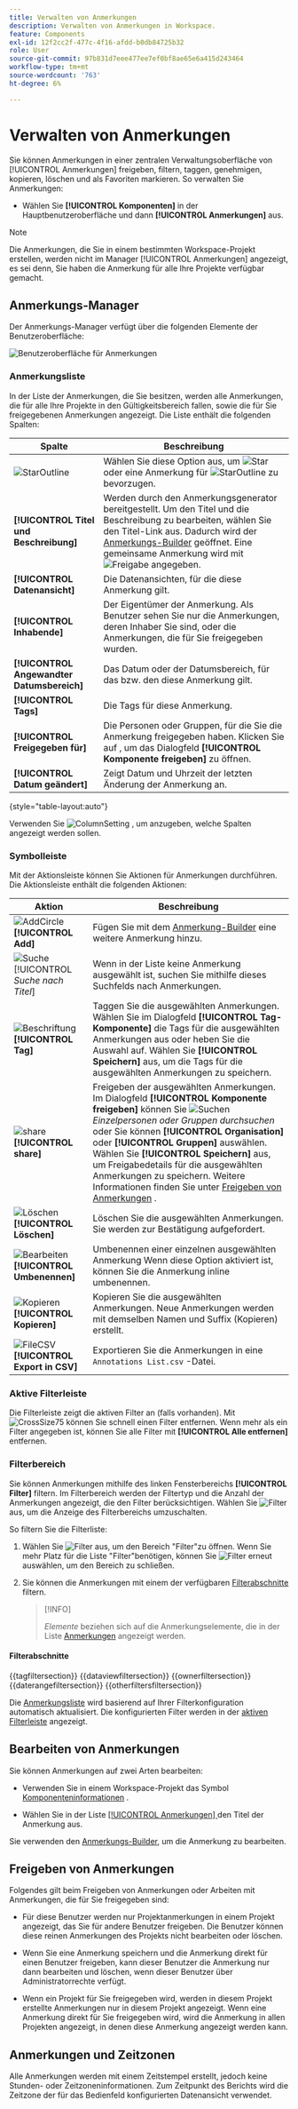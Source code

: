 ```yaml
---
title: Verwalten von Anmerkungen
description: Verwalten von Anmerkungen in Workspace.
feature: Components
exl-id: 12f2cc2f-477c-4f16-afdd-b0db84725b32
role: User
source-git-commit: 97b831d7eee477ee7ef0bf8ae65e6a415d243464
workflow-type: tm+mt
source-wordcount: '763'
ht-degree: 6%

---
```


# Verwalten von Anmerkungen

Sie können Anmerkungen in einer zentralen Verwaltungsoberfläche von [!UICONTROL Anmerkungen] freigeben, filtern, taggen, genehmigen, kopieren, löschen und als Favoriten markieren. So verwalten Sie Anmerkungen:

* Wählen Sie **[!UICONTROL Komponenten]** in der Hauptbenutzeroberfläche und dann **[!UICONTROL Anmerkungen]** aus.


>[!NOTE]
>
>Die Anmerkungen, die Sie in einem bestimmten Workspace-Projekt erstellen, werden nicht im Manager [!UICONTROL Anmerkungen] angezeigt, es sei denn, Sie haben die Anmerkung für alle Ihre Projekte verfügbar gemacht.
>

## Anmerkungs-Manager

Der Anmerkungs-Manager verfügt über die folgenden Elemente der Benutzeroberfläche:

![ Benutzeroberfläche für Anmerkungen](assets/annotations-manager.png)

### Anmerkungsliste

In der Liste der Anmerkungen, die Sie besitzen, werden alle Anmerkungen, die für alle Ihre Projekte in den Gültigkeitsbereich fallen, sowie die für Sie freigegebenen Anmerkungen angezeigt. Die Liste enthält die folgenden Spalten:

| Spalte | Beschreibung |
| --- | --- | 
| ![StarOutline](/help/assets/icons/StarOutline.svg) | Wählen Sie diese Option aus, um ![Star](/help/assets/icons/Star.svg) oder eine Anmerkung für ![StarOutline](/help/assets/icons/StarOutline.svg) zu bevorzugen. |
| **[!UICONTROL Titel und Beschreibung]** | Werden durch den Anmerkungsgenerator bereitgestellt. Um den Titel und die Beschreibung zu bearbeiten, wählen Sie den Titel-Link aus. Dadurch wird der [Anmerkungs-Builder](/help/components/annotations/create-annotations.md#annotation-builder) geöffnet. Eine gemeinsame Anmerkung wird mit ![Freigabe](/help/assets/icons/ShareAlt.svg) angegeben. |
| **[!UICONTROL Datenansicht]** | Die Datenansichten, für die diese Anmerkung gilt. |
| **[!UICONTROL Inhabende]** | Der Eigentümer der Anmerkung. Als Benutzer sehen Sie nur die Anmerkungen, deren Inhaber Sie sind, oder die Anmerkungen, die für Sie freigegeben wurden. |
| **[!UICONTROL Angewandter Datumsbereich]** | Das Datum oder der Datumsbereich, für das bzw. den diese Anmerkung gilt. |
| **[!UICONTROL Tags]** | Die Tags für diese Anmerkung. |
| **[!UICONTROL Freigegeben für]** | Die Personen oder Gruppen, für die Sie die Anmerkung freigegeben haben. Klicken Sie auf , um das Dialogfeld **[!UICONTROL Komponente freigeben]** zu öffnen. |
| **[!UICONTROL Datum geändert]** | Zeigt Datum und Uhrzeit der letzten Änderung der Anmerkung an. |

{style="table-layout:auto"}

Verwenden Sie ![ColumnSetting](/help/assets/icons/ColumnSetting.svg) , um anzugeben, welche Spalten angezeigt werden sollen.

### Symbolleiste

Mit der Aktionsleiste können Sie Aktionen für Anmerkungen durchführen. Die Aktionsleiste enthält die folgenden Aktionen:

| Aktion | Beschreibung |
|---|---|
| ![AddCircle](/help/assets/icons/AddCircle.svg) **[!UICONTROL Add]** | Fügen Sie mit dem [Anmerkung-Builder](create-annotations.md#annotation-builder) eine weitere Anmerkung hinzu. |
| ![Suche](/help/assets/icons/Search.svg) [!UICONTROL *Suche nach Titel*] | Wenn in der Liste keine Anmerkung ausgewählt ist, suchen Sie mithilfe dieses Suchfelds nach Anmerkungen. |
| ![Beschriftung](/help/assets/icons/Label.svg) **[!UICONTROL Tag]** | Taggen Sie die ausgewählten Anmerkungen. Wählen Sie im Dialogfeld **[!UICONTROL Tag-Komponente]** die Tags für die ausgewählten Anmerkungen aus oder heben Sie die Auswahl auf. Wählen Sie **[!UICONTROL Speichern]** aus, um die Tags für die ausgewählten Anmerkungen zu speichern. |
| ![share](/help/assets/icons/ShareAlt.svg) **[!UICONTROL share]** | Freigeben der ausgewählten Anmerkungen. Im Dialogfeld **[!UICONTROL Komponente freigeben]** können Sie ![Suchen](/help/assets/icons/Search.svg) *Einzelpersonen oder Gruppen durchsuchen* oder Sie können **[!UICONTROL Organisation]** oder **[!UICONTROL Gruppen]** auswählen. Wählen Sie **[!UICONTROL Speichern]** aus, um Freigabedetails für die ausgewählten Anmerkungen zu speichern. Weitere Informationen finden Sie unter [Freigeben von Anmerkungen](#share-annotations) . |
| ![Löschen](/help/assets/icons/Delete.svg) **[!UICONTROL Löschen]** | Löschen Sie die ausgewählten Anmerkungen. Sie werden zur Bestätigung aufgefordert. |
| ![Bearbeiten](/help/assets/icons/Edit.svg) **[!UICONTROL Umbenennen]** | Umbenennen einer einzelnen ausgewählten Anmerkung Wenn diese Option aktiviert ist, können Sie die Anmerkung inline umbenennen. |
| ![Kopieren](/help/assets/icons/Copy.svg) **[!UICONTROL Kopieren]** | Kopieren Sie die ausgewählten Anmerkungen. Neue Anmerkungen werden mit demselben Namen und Suffix (Kopieren) erstellt. |
| ![FileCSV](/help/assets/icons/FileCSV.svg) **[!UICONTROL Export in CSV]** | Exportieren Sie die Anmerkungen in eine `Annotations List.csv` -Datei. |

### Aktive Filterleiste

Die Filterleiste zeigt die aktiven Filter an (falls vorhanden). Mit ![CrossSize75](/help/assets/icons/CrossSize75.svg) können Sie schnell einen Filter entfernen. Wenn mehr als ein Filter angegeben ist, können Sie alle Filter mit **[!UICONTROL Alle entfernen]** entfernen.

### Filterbereich

Sie können Anmerkungen mithilfe des linken Fensterbereichs **[!UICONTROL Filter]** filtern. Im Filterbereich werden der Filtertyp und die Anzahl der Anmerkungen angezeigt, die den Filter berücksichtigen. Wählen Sie ![Filter](/help/assets/icons/Filter.svg) aus, um die Anzeige des Filterbereichs umzuschalten.

So filtern Sie die Filterliste:

1. Wählen Sie ![Filter](/help/assets/icons/Filter.svg) aus, um den Bereich &quot;Filter&quot;zu öffnen. Wenn Sie mehr Platz für die Liste &quot;Filter&quot;benötigen, können Sie ![Filter](/help/assets/icons/Filter.svg) erneut auswählen, um den Bereich zu schließen.
1. Sie können die Anmerkungen mit einem der verfügbaren [Filterabschnitte](#filter-sections) filtern.

   >[!INFO]
   >
   >*Elemente* beziehen sich auf die Anmerkungselemente, die in der Liste [Anmerkungen](manage-annotations.md#annotations-list) angezeigt werden.
   > 

#### Filterabschnitte

{{tagfiltersection}}
{{dataviewfiltersection}}
{{ownerfiltersection}}
{{daterangefiltersection}}
{{otherfiltersfiltersection}}


Die [Anmerkungsliste](manage-annotations.md#annotations-list) wird basierend auf Ihrer Filterkonfiguration automatisch aktualisiert. Die konfigurierten Filter werden in der [aktiven Filterleiste](manage-annotations.md#active-filter-bar) angezeigt.


## Bearbeiten von Anmerkungen

Sie können Anmerkungen auf zwei Arten bearbeiten:

* Verwenden Sie in einem Workspace-Projekt das Symbol [Komponenteninformationen](/help/components/use-components-in-workspace.md#component-info) .

* Wählen Sie in der Liste [[!UICONTROL Anmerkungen] ](#annotations-list) den Titel der Anmerkung aus.

Sie verwenden den [Anmerkungs-Builder](/help/components/annotations/create-annotations.md#annotation-builder), um die Anmerkung zu bearbeiten.

## Freigeben von Anmerkungen

Folgendes gilt beim Freigeben von Anmerkungen oder Arbeiten mit Anmerkungen, die für Sie freigegeben sind:

* Für diese Benutzer werden nur Projektanmerkungen in einem Projekt angezeigt, das Sie für andere Benutzer freigeben. Die Benutzer können diese reinen Anmerkungen des Projekts nicht bearbeiten oder löschen.
* Wenn Sie eine Anmerkung speichern und die Anmerkung direkt für einen Benutzer freigeben, kann dieser Benutzer die Anmerkung nur dann bearbeiten und löschen, wenn dieser Benutzer über Administratorrechte verfügt.

* Wenn ein Projekt für Sie freigegeben wird, werden in diesem Projekt erstellte Anmerkungen nur in diesem Projekt angezeigt. Wenn eine Anmerkung direkt für Sie freigegeben wird, wird die Anmerkung in allen Projekten angezeigt, in denen diese Anmerkung angezeigt werden kann.

## Anmerkungen und Zeitzonen

Alle Anmerkungen werden mit einem Zeitstempel erstellt, jedoch keine Stunden- oder Zeitzoneninformationen. Zum Zeitpunkt des Berichts wird die Zeitzone der für das Bedienfeld konfigurierten Datenansicht verwendet.
